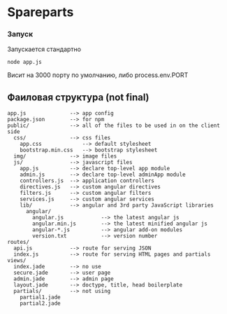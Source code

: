 # Spareparts

### Запуск

Запускается стандартно

    node app.js

Висит на 3000 порту по умолчанию, либо process.env.PORT

## Фаиловая структура (not final)
    
    app.js              --> app config
    package.json        --> for npm
    public/             --> all of the files to be used in on the client side
      css/              --> css files
        app.css             --> default stylesheet
        bootstrap.min.css   --> bootstrap stylesheet
      img/              --> image files
      js/               --> javascript files
        app.js          --> declare top-level app module
        admin.js        --> declare top-level adminApp module
        controllers.js  --> application controllers
        directives.js   --> custom angular directives
        filters.js      --> custom angular filters
        services.js     --> custom angular services
        lib/            --> angular and 3rd party JavaScript libraries
          angular/
            angular.js            --> the latest angular js
            angular.min.js        --> the latest minified angular js
            angular-*.js          --> angular add-on modules
            version.txt           --> version number
    routes/
      api.js            --> route for serving JSON
      index.js          --> route for serving HTML pages and partials
    views/
      index.jade        --> no use
      secure.jade       --> user page
      admin.jade        --> admin page
      layout.jade       --> doctype, title, head boilerplate
      partials/         --> not using
        partial1.jade
        partial2.jade

